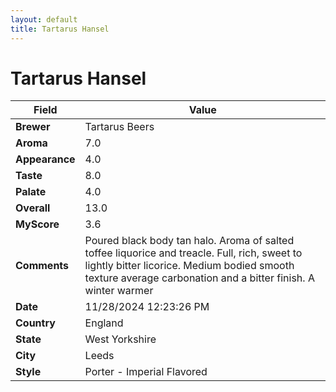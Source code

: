 ```yaml
---
layout: default
title: Tartarus Hansel
---
```


# Tartarus Hansel

| Field         | Value                                                                                                   |
|---------------|---------------------------------------------------------------------------------------------------------|
| **Brewer**    | Tartarus Beers                                                                                        |
| **Aroma**     | 7.0                                                                                         |
| **Appearance**| 4.0                                                                                    |
| **Taste**     | 8.0                                                                                         |
| **Palate**    | 4.0                                                                                        |
| **Overall**   | 13.0                                                                                       |
| **MyScore**   | 3.6                                                                                       |
| **Comments**  | Poured black body tan halo. Aroma of salted toffee liquorice and treacle.  Full, rich, sweet to lightly bitter licorice.  Medium bodied smooth texture average carbonation and a bitter finish. A winter warmer                                                                                      |
| **Date**      | 11/28/2024 12:23:26 PM                                                                                          |
| **Country**   | England                                                                                       |
| **State**     | West Yorkshire                                                                                         |
| **City**      | Leeds                                                                                          |
| **Style**     | Porter - Imperial Flavored                                                                                         |
